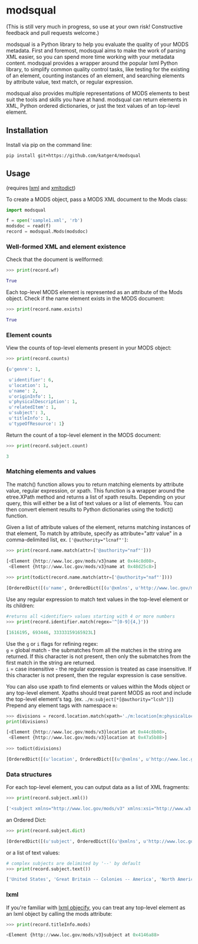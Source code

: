 # modsqual

(This is still very much in progress, so use at your own risk! Constructive feedback and pull requests welcome.)

modsqual is a Python library to help you evaluate the quality of your MODS metadata. First and foremost, modsqual aims to make the work of parsing XML easier, so you can spend more time working with your metadata content. modsqual provides a wrapper around the popular lxml Python library, to simplify common quality control tasks, like testing for the existing of an element, counting instances of an element, and searching elements by attribute value, text match, or regular expression.   

modsqual also provides multiple representations of MODS elements to best suit the tools and skills you have at hand. modsqual can return elements in XML, Python ordered dictionaries, or just the text values of an top-level element.   

## Installation

Install via pip on the command line:
```
pip install git+https://github.com/katger4/modsqual
```

## Usage

(requires [lxml](http://lxml.de/) and [xmltodict](https://github.com/martinblech/xmltodict))  


To create a MODS object, pass a MODS XML document to the Mods class:  

```python
import modsqual

f = open('sample1.xml', 'rb')
modsdoc = read(f)
record = modsqual.Mods(modsdoc)
```

### Well-formed XML and element existence

Check that the document is wellformed:  

```python
>>> print(record.wf)  

True
```

Each top-level MODS element is represented as an attribute of the Mods object. Check if the name element exists in the MODS document:

```python
>>> print(record.name.exists)  

True  
```

### Element counts

View the counts of top-level elements present in your MODS object:

```python
>>> print(record.counts)  

{u'genre': 1,

 u'identifier': 6,
 u'location': 1,
 u'name': 2,
 u'originInfo': 1,
 u'physicalDescription': 1,
 u'relatedItem': 1,
 u'subject': 3,
 u'titleInfo': 1,
 u'typeOfResource': 1}
 ```

Return the count of a top-level element in the MODS document:

```python
>>> print(record.subject.count)  

3  
```


### Matching elements and values

The match() function allows you to return matching elements by attribute value, regular expression, or xpath. This function is a wrapper around the etree.XPath method and returns a list of xpath results. Depending on your query, this will either be a list of text values or a list of elements. You can then convert element results to Python dictionaries using the todict() function.

Given a list of attribute values of the element, returns matching instances of that element, To match by attribute, specify as attribute="attr value" in a comma-delimited list, ex. `['@authority="lcnaf"']`:

```python
>>> print(record.name.match(attr=['@authority="naf"'])) 

[<Element {http://www.loc.gov/mods/v3}name at 0x44c8d08>,
 <Element {http://www.loc.gov/mods/v3}name at 0x48d25c8>]
 
>>> print(todict(record.name.match(attr=['@authority="naf"'])))

[OrderedDict([(u'name', OrderedDict([(u'@xmlns', u'http://www.loc.gov/mods/v3'), (u'@xmlns:xsi', u'http://www.w3.org/2001/XMLSchema-instance'), (u'@type', u'personal'), (u'@usage', u'primary'), (u'@authority', u'naf'), (u'@valueURI', u'http://id.loc.gov/authorities/names/n97874402'), (u'role', OrderedDict([(u'roleTerm', [OrderedDict([(u'@authority', u'marcrelator'), (u'@type', u'code'), ('#text', u'ltg')]), OrderedDict([(u'@authority', u'marcrelator'), (u'@valueURI', u'http://id.loc.gov/vocabulary/relators/ltg'), (u'@type', u'text'), ('#text', u'Lithographer')])])])), (u'namePart', u'Delpech, Fran\xe7ois S\xe9raphin, 1778-1825')]))]), OrderedDict([(u'name', OrderedDict([(u'@xmlns', u'http://www.loc.gov/mods/v3'), (u'@xmlns:xsi', u'http://www.w3.org/2001/XMLSchema-instance'), (u'@type', u'personal'), (u'@authority', u'naf'), (u'@valueURI', u'http://id.loc.gov/authorities/names/n97861896'), (u'role', OrderedDict([(u'roleTerm', OrderedDict([(u'@authority', u'marcrelator'), (u'@type', u'code'), ('#text', u'att')]))])), (u'namePart', u'Lecomte, Hippolyte, 1781-1857')]))])]
```



Use any regular expression to match text values in the top-level element or its children:

```python
#returns all <identifier> values starting with 4 or more numbers
>>> print(record.identifier.match(regex='^[0-9]{4,}'))  

[1616195, 693446, 33333159165923L]
```

Use the `g` or `i` flags for refining regex:  
 `g` = global match - the submatches from all the matches in the string are returned. If this character is not present, then only the submatches from the first match in the string are returned.  
`i` = case insensitive - the regular expression is treated as case insensitive. If this character is not present, then the regular expression is case sensitive.

You can also use xpath to find elements or values within the Mods object or any top-level element. Xpaths should treat parent MODS as root and include the top-level element's tag. (ex. `./m:subject[*[@authority="lcsh"]]`) Prepend any element tags with namespace `m:`  

```python
>>> divisions = record.location.match(xpath='./m:location[m:physicalLocation[@type="division"]]')
print(divisions)

[<Element {http://www.loc.gov/mods/v3}location at 0x44c8b08>,
 <Element {http://www.loc.gov/mods/v3}location at 0x47a5b88>]
 
>>> todict(divisions)

[OrderedDict([(u'location', OrderedDict([(u'@xmlns', u'http://www.loc.gov/mods/v3'), (u'@xmlns:xsi', u'http://www.w3.org/2001/XMLSchema-instance'), (u'physicalLocation', [OrderedDict([(u'@authority', u'marcorg'), (u'@type', u'repository'), ('#text', u'nn')]), OrderedDict([(u'@type', u'division'), ('#text', u'Jerome Robbins Dance Division')]), OrderedDict([(u'@type', u'division_short_name'), ('#text', u'Jerome Robbins Dance Division')]), OrderedDict([(u'@type', u'code'), ('#text', u'DAN')])])]))]), OrderedDict([(u'location', OrderedDict([(u'@xmlns', u'http://www.loc.gov/mods/v3'), (u'@xmlns:xsi', u'http://www.w3.org/2001/XMLSchema-instance'), (u'shelfLocator', u'*MGZFD Del F Bal 1'), (u'physicalLocation', [OrderedDict([(u'@type', u'division'), ('#text', u'Jerome Robbins Dance Division')]), OrderedDict([(u'@type', u'division_short_name'), ('#text', u'Jerome Robbins Dance Division')]), OrderedDict([(u'@type', u'code'), ('#text', u'DAN')])])]))])]
```

### Data structures

For each top-level element, you can output data as a list of XML fragments:  

```python
>>> print(record.subject.xml())  

['<subject xmlns="http://www.loc.gov/mods/v3" xmlns:xsi="http://www.w3.org/2001/XMLSchema-instance" authority="lcsh">\n  <geographic authority="naf" valueURI="http://id.loc.gov/authorities/names/n78095330">United States</geographic>\n</subject>\n', '<subject xmlns="http://www.loc.gov/mods/v3" xmlns:xsi="http://www.w3.org/2001/XMLSchema-instance" authority="lcsh" valueURI="http://id.loc.gov/authorities/subjects/sh85056660">\n  <geographic authority="naf" valueURI="http://id.loc.gov/authorities/names/n79023147">Great Britain</geographic>\n  <topic authority="lcsh" valueURI="http://id.loc.gov/authorities/subjects/sh99005254">Colonies</topic>\n  <geographic authority="lcsh" valueURI="http://id.loc.gov/authorities/subjects/sh85004220">America</geographic>\n</subject>\n', '<subject xmlns="http://www.loc.gov/mods/v3" xmlns:xsi="http://www.w3.org/2001/XMLSchema-instance" authority="lcsh" valueURI="http://id.loc.gov/authorities/subjects/sh85092455">\n  <geographic authority="lcsh" valueURI="http://id.loc.gov/authorities/subjects/sh85092455">North America</geographic>\n</subject>\n']
```

an Ordered Dict:
```python
>>> print(record.subject.dict)  

[OrderedDict([(u'subject', OrderedDict([(u'@xmlns', u'http://www.loc.gov/mods/v3'), (u'@xmlns:xsi', u'http://www.w3.org/2001/XMLSchema-instance'), (u'@authority', u'lcsh'), (u'geographic', OrderedDict([(u'@authority', u'naf'), (u'@valueURI', u'http://id.loc.gov/authorities/names/n78095330'), ('#text', u'United States')]))]))]), OrderedDict([(u'subject', OrderedDict([(u'@xmlns', u'http://www.loc.gov/mods/v3'), (u'@xmlns:xsi', u'http://www.w3.org/2001/XMLSchema-instance'), (u'@authority', u'lcsh'), (u'@valueURI', u'http://id.loc.gov/authorities/subjects/sh85056660'), (u'geographic', [OrderedDict([(u'@authority', u'naf'), (u'@valueURI', u'http://id.loc.gov/authorities/names/n79023147'), ('#text', u'Great Britain')]), OrderedDict([(u'@authority', u'lcsh'), (u'@valueURI', u'http://id.loc.gov/authorities/subjects/sh85004220'), ('#text', u'America')])]), (u'topic', OrderedDict([(u'@authority', u'lcsh'), (u'@valueURI', u'http://id.loc.gov/authorities/subjects/sh99005254'), ('#text', u'Colonies')]))]))]), OrderedDict([(u'subject', OrderedDict([(u'@xmlns', u'http://www.loc.gov/mods/v3'), (u'@xmlns:xsi', u'http://www.w3.org/2001/XMLSchema-instance'), (u'@authority', u'lcsh'), (u'@valueURI', u'http://id.loc.gov/authorities/subjects/sh85092455'), (u'geographic', OrderedDict([(u'@authority', u'lcsh'), (u'@valueURI', u'http://id.loc.gov/authorities/subjects/sh85092455'), ('#text', u'North America')]))]))])]
```

or a list of text values:

```python
# complex subjects are delimited by '--' by default
>>> print(record.subject.text())  

['United States', 'Great Britain -- Colonies -- America', 'North America']
```

### lxml

If you're familiar with [lxml objecify](http://lxml.de/objectify.html), you can treat any top-level element as an lxml object by calling the mods attribute:

```python
>>> print(record.titleInfo.mods)  

<Element {http://www.loc.gov/mods/v3}subject at 0x4146a88>
```



